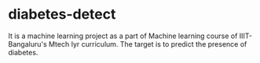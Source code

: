 # diabetes-detect

It is a machine learning project as a part of Machine learning course of IIIT-Bangaluru's Mtech Iyr curriculum. The target is
to predict the presence of diabetes.
